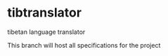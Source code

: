 # tibtranslator
tibetan language translator

This branch will host all specifications for the project
